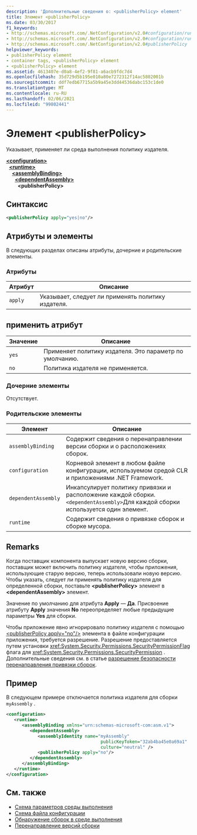 ```yaml
---
description: 'Дополнительные сведения о: <publisherPolicy> element'
title: Элемент <publisherPolicy>
ms.date: 03/30/2017
f1_keywords:
- http://schemas.microsoft.com/.NetConfiguration/v2.0#configuration/runtime/assemblyBinding/publisherPolicy
- http://schemas.microsoft.com/.NetConfiguration/v2.0#configuration/runtime/assemblyBinding/dependentAssembly/publisherPolicy
- http://schemas.microsoft.com/.NetConfiguration/v2.0#publisherPolicy
helpviewer_keywords:
- publisherPolicy element
- container tags, <publisherPolicy> element
- <publisherPolicy> element
ms.assetid: 4613407e-d0a8-4ef2-9f81-a6acb9fdc7d4
ms.openlocfilehash: 35d729d5b195e010a80e7272312f14ac5802001b
ms.sourcegitcommit: ddf7edb67715a5b9a45e3dd44536dabc153c1de0
ms.translationtype: MT
ms.contentlocale: ru-RU
ms.lasthandoff: 02/06/2021
ms.locfileid: "99802441"
---
```

# <a name="publisherpolicy-element"></a>Элемент \<publisherPolicy>

Указывает, применяет ли среда выполнения политику издателя.  
  
[**\<configuration>**](../configuration-element.md)\
&nbsp;&nbsp;[**\<runtime>**](runtime-element.md)\
&nbsp;&nbsp;&nbsp;&nbsp;[**\<assemblyBinding>**](assemblybinding-element-for-runtime.md)\
&nbsp;&nbsp;&nbsp;&nbsp;&nbsp;&nbsp;[**\<dependentAssembly>**](dependentassembly-element.md)\
&nbsp;&nbsp;&nbsp;&nbsp;&nbsp;&nbsp;&nbsp;&nbsp;**\<publisherPolicy>**  
  
## <a name="syntax"></a>Синтаксис  
  
```xml  
<publisherPolicy apply="yes|no"/>  
```  
  
## <a name="attributes-and-elements"></a>Атрибуты и элементы  

 В следующих разделах описаны атрибуты, дочерние и родительские элементы.  
  
### <a name="attributes"></a>Атрибуты  
  
|Атрибут|Описание|  
|---------------|-----------------|  
|`apply`|Указывает, следует ли применять политику издателя.|  
  
## <a name="apply-attribute"></a>применить атрибут  
  
|Значение|Описание|  
|-----------|-----------------|  
|`yes`|Применяет политику издателя. Это параметр по умолчанию.|  
|`no`|Политика издателя не применяется.|  
  
### <a name="child-elements"></a>Дочерние элементы  

Отсутствует.  
  
### <a name="parent-elements"></a>Родительские элементы  
  
|Элемент|Описание|  
|-------------|-----------------|  
|`assemblyBinding`|Содержит сведения о перенаправлении версии сборки и о расположениях сборок.|  
|`configuration`|Корневой элемент в любом файле конфигурации, используемом средой CLR и приложениями .NET Framework.|  
|`dependentAssembly`|Инкапсулирует политику привязки и расположение каждой сборки. `<dependentAssembly>`Для каждой сборки используется один элемент.|  
|`runtime`|Содержит сведения о привязке сборок и сборке мусора.|  
  
## <a name="remarks"></a>Remarks  

 Когда поставщик компонента выпускает новую версию сборки, поставщик может включить политику издателя, чтобы приложения, использующие старую версию, теперь использовали новую версию. Чтобы указать, следует ли применять политику издателя для определенной сборки, поставьте **\<publisherPolicy>** элемент в **\<dependentAssembly>** элемент.  
  
 Значение по умолчанию для атрибута **Apply** — **Да**. Присвоение атрибуту **Apply** значения **No** переопределяет любые предыдущие параметры **Yes** для сборки.  
  
 Чтобы приложение явно игнорировало политику издателя с помощью [\<publisherPolicy apply="no"/>](publisherpolicy-element.md) элемента в файле конфигурации приложения, требуется разрешение. Разрешение предоставляется путем установки <xref:System.Security.Permissions.SecurityPermissionFlag> флага для <xref:System.Security.Permissions.SecurityPermission> . Дополнительные сведения см. в статье [разрешение безопасности перенаправления привязки сборок](../../assembly-binding-redirection-security-permission.md).  
  
## <a name="example"></a>Пример  

 В следующем примере отключается политика издателя для сборки `myAssembly` .  
  
```xml  
<configuration>  
   <runtime>  
      <assemblyBinding xmlns="urn:schemas-microsoft-com:asm.v1">  
         <dependentAssembly>  
            <assemblyIdentity name="myAssembly"  
                                    publicKeyToken="32ab4ba45e0a69a1"  
                                    culture="neutral" />  
            <publisherPolicy apply="no"/>  
         </dependentAssembly>  
      </assemblyBinding>  
   </runtime>  
</configuration>  
```  
  
## <a name="see-also"></a>См. также

- [Схема параметров среды выполнения](index.md)
- [Схема файла конфигурации](../index.md)
- [Обнаружение сборок в среде выполнения](../../../deployment/how-the-runtime-locates-assemblies.md)
- [Перенаправление версий сборки](../../redirect-assembly-versions.md)
